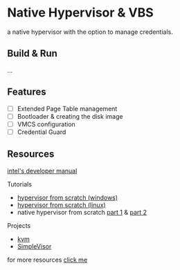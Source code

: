 # Native Hypervisor & VBS

a native hypervisor with the option to manage credentials.

## Build & Run

...

## Features

- [ ] Extended Page Table management
- [ ] Bootloader & creating the disk image
- [ ] VMCS configuration
- [ ] Credential Guard

## Resources

[intel's developer manual](https://www.intel.com/content/www/us/en/developer/articles/technical/intel-sdm.html)

Tutorials

- [hypervisor from scratch (windows)](https://rayanfam.com/topics/hypervisor-from-scratch-part-1/)
- [hypervisor from scratch (linux)](https://nixhacker.com/developing-hypervisior-from-scratch-part-1/)
- native hypervisor from scratch [part 1](https://www.digitalwhisper.co.il/files/Zines/0x7C/DW124-1-NativeHyperVisoer.pdf) & [part 2](https://www.digitalwhisper.co.il/files/Zines/0x7D/DW125-1-NativeHyperVisoer-Part2.pdf)

Projects

- [kvm](https://elixir.bootlin.com/linux/latest/source/arch/x86/kvm)
- [SimpleVisor](https://github.com/ionescu007/SimpleVisor)

for more resources [click me](https://github.com/Wenzel/awesome-virtualization)
